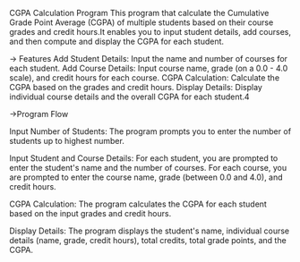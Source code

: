 CGPA Calculation Program
This program  that calculate the Cumulative Grade Point Average (CGPA) of
multiple students based on their course grades and credit hours.It enables you to input student details, 
add courses, and then compute and display the CGPA for each student.

-> Features
Add Student Details: Input the name and number of courses for each student.
Add Course Details: Input course name, grade (on a 0.0 - 4.0 scale), and credit hours for each course.
CGPA Calculation: Calculate the CGPA based on the grades and credit hours.
Display Details: Display individual course details and the overall CGPA for each student.4

->Program Flow

Input Number of Students:
The program prompts you to enter the number of students up to highest number.

Input Student and Course Details:
For each student, you are prompted to enter the student's name and the number of courses.
For each course, you are prompted to enter the course name, grade (between 0.0 and 4.0), and credit hours.

CGPA Calculation:
The program calculates the CGPA for each student based on the input grades and credit hours.

Display Details:
The program displays the student's name, individual course details (name, grade, credit hours), total credits, total grade points, and the CGPA.
